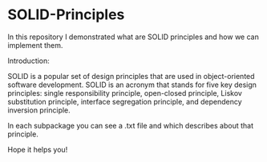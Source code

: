 # SOLID-Principles

In this repository I demonstrated what are SOLID principles and how we can implement them.

Introduction: 

SOLID is a popular set of design principles that are used in object-oriented software development. SOLID is an acronym that stands for five key design principles: single responsibility principle, open-closed principle, Liskov substitution principle, interface segregation principle, and dependency inversion principle.

In each subpackage you can see a .txt file and which describes about that principle.

Hope it helps you!
